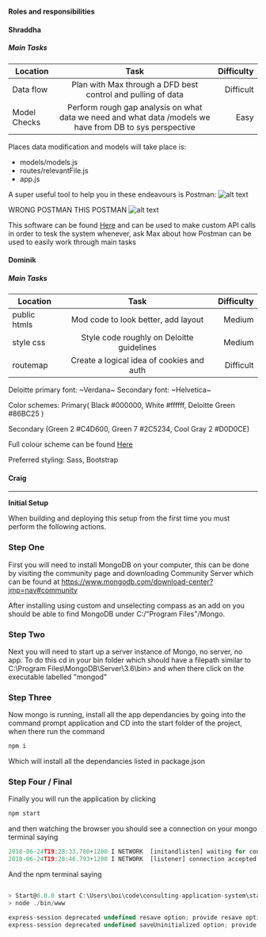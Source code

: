 **Roles and responsibilities**

#### Shraddha
##### Main Tasks
| Location        | Task                                      | Difficulty  |
| --------------- |:-----------------------------------------:| -----------:|
| Data flow       | Plan with Max through a DFD best control and pulling of data       | Difficult   |
| Model Checks       | Perform rough gap analysis on what data we need and what data /models we have from DB to sys perspective | Easy        |

Places data modification and models will take place is:
* models/models.js
* routes/relevantFile.js
* app.js

A super useful tool to help you in these endeavours is Postman: 
![alt text](https://4.bp.blogspot.com/-7n-CEqQTQzo/WY1vmo7ZWvI/AAAAAAAAH_Q/GQtdcYEy-hMmoNvx0d2IJ777_WTiSW1IQCEwYBhgL/s1600/Postman.jpg "Postman Pat")

WRONG POSTMAN THIS POSTMAN
![alt text](https://i1.wp.com/thecuriousdev.org/wp-content/uploads/2017/12/gI_62552_200x200_360-logo.png?fit=201%2C201&ssl=1 "Not Postman Pat")

This software can be found [Here](https://www.getpostman.com/) and can be used to make custom API calls in order to tesk the system whenever, ask Max about how Postman can be used to easily work through main tasks


#### Dominik
##### Main Tasks
| Location        | Task                                      | Difficulty  |
| --------------- |:-----------------------------------------:| -----------:|
| public htmls    | Mod code to look better, add layout       | Medium      |
| style css       | Style code roughly on Deloitte guidelines | Medium      |
| routemap        | Create a logical idea of cookies and auth | Difficult   |

Deloitte primary font:
~Verdana~
    Secondary font:
    ~Helvetica~

Color schemes:
Primary( Black #000000, White #ffffff, Deloitte Green #86BC25 )

Secondary (Green 2 #C4D600, Green 7 #2C5234, Cool Gray 2 #D0D0CE)

Full colour scheme can be found [Here](https://www2.deloitte.com/content/dam/Deloitte/sg/Documents/careers/sg-careers-deloitte-sg-50th-anniversary-art-competition-art-colour-palette.pdf)

Preferred styling:
Sass, Bootstrap

#### Craig

______________________________________________________________
**Initial Setup**

When building and deploying this setup from the first time you must perform the following actions.

### Step One
First you will need to install MongoDB on your computer, this can be done by visiting the community page and downloading Community Server which can be found at https://www.mongodb.com/download-center?jmp=nav#community

After installing using custom and unselecting compass as an add on you should be able to find MongoDB under C:/"Program Files"/Mongo.

### Step Two
Next you will need to start up a server instance of Mongo, no server, no app. To do this cd in your bin folder which should have a filepath similar to C:\Program Files\MongoDB\Server\3.6\bin> and when there click on the executable labelled "mongod"

### Step Three
Now mongo is running, install all the app dependancies by going into the command prompt application and CD into the start folder of the project, when there run the command
```javascript
npm i 
```
Which will install all the dependancies listed in package.json

### Step Four / Final
Finally you will run the application by clicking
```javascript
npm start 
```
and then watching the browser you should see a connection on your mongo terminal saying 
```javascript
2018-06-24T19:28:33.780+1200 I NETWORK  [initandlisten] waiting for connections on port 27017
2018-06-24T19:28:46.793+1200 I NETWORK  [listener] connection accepted from 127.0.0.1:51351 #1 (1 connection now open)
```
And the npm terminal saying
```javascript

> Start@0.0.0 start C:\Users\boi\code\consulting-application-system\start
> node ./bin/www

express-session deprecated undefined resave option; provide resave option app.js:25:9
express-session deprecated undefined saveUninitialized option; provide saveUninitialized option app.js:25:9
```